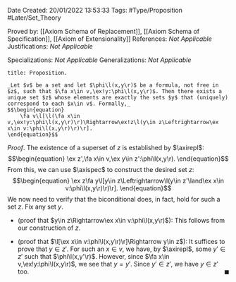 <div class="topSpace"></div>

Date Created: 20/01/2022 13:53:33
Tags: #Type/Proposition #Later/Set_Theory

Proved by: [[Axiom Schema of Replacement]], [[Axiom Schema of Specification]], [[Axiom of Extensionality]]
References: _Not Applicable_
Justifications: _Not Applicable_

Specializations: _Not Applicable_
Generalizations: _Not Applicable_

``` ad-Proposition
title: Proposition.

_Let $v$ be a set and let $\phi\l(x,y\r)$ be a formula, not free in $z$, such that $\fa x\in v,\ex!y:\phi\l(x,y\r)$. Then there exists a unique set $z$ whose elements are exactly the sets $y$ that (uniquely) correspond to each $x\in v$. Formally,_
$$\begin{equation}
    \fa v\l[\l(\fa x\in v,\ex!y:\phi\l(x,y\r)\r)\Rightarrow\ex!z\l(y\in z\Leftrightarrow\ex x\in v:\phi\l(x,y\r)\r)\r].
\end{equation}$$

```

_Proof_. The existence of a superset of $z$ is established by $\axirepl$:
$$\begin{equation}
    \ex z',\fa x\in v,\ex y\in z':\phi\l(x,y\r).
\end{equation}$$
From this, we can use $\axispec$ to construct the desired set $z$:
$$\begin{equation}
    \ex z\fa y\l[y\in z\Leftrightarrow\l(y\in z'\land\ex x\in v:\phi\l(x,y\r)\r)\r].
\end{equation}$$
We now need to verify that the biconditional does, in fact, hold for such a set $z$. Fix any set $y$.
* (proof that $y\in z\Rightarrow\ex x\in v:\phi\l(x,y\r)$): This follows from our construction of $z$.

* (proof that $\l[\ex x\in v:\phi\l(x,y\r)\r]\Rightarrow y\in z$): It suffices to prove that $y\in z'$. For such an $x\in v$, we have, by $\axirepl$, some $y'\in z'$ such that $\phi\l(x,y'\r)$. However, since $\fa x\in v,\ex!y:\phi\l(x,y\r)$, we see that $y=y'$. Since $y'\in z'$, we have $y\in z'$ too.<span style="float:right;">$\blacksquare$</span>
